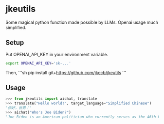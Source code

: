 # jkeutils
Some magical python function made possible by LLMs. Openai usage much simplified.

## Setup
Put OPENAI_API_KEY in your environment variable. 
```bash
export OPENAI_API_KEY='sk-...'
```

Then,
'''sh
pip install git+https://github.com/jkecb/jkeutils
'''

## Usage

```python
>>> from jkeutils import aichat, translate
>>> translate("Hello world!", target_language="Simplified Chinese")
'你好，世界！'
>>> aichat("Who's Joe Biden?")
'Joe Biden is an American politician who currently serves as the 46th President of the United States. He was born on November 20, 1942, in Scranton, Pennsylvania. Prior to becoming President, Biden served as Vice President under President Barack Obama from 2009 to 2017. He had a long political career that included serving as a U.S. Senator from Delaware from 1973 to 2009. Biden is a member of the Democratic Party and has focused on issues such as healthcare, climate change, and racial justice throughout his career.'
```
